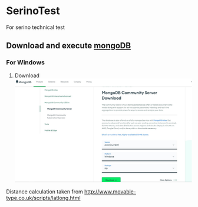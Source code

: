 # SerinoTest
For serino technical test

## Download and execute [mongoDB](https://www.mongodb.com/try/download/community)

### For Windows
1. Download
    ![This is an image](img/download.JPG)



Distance calculation taken from http://www.movable-type.co.uk/scripts/latlong.html